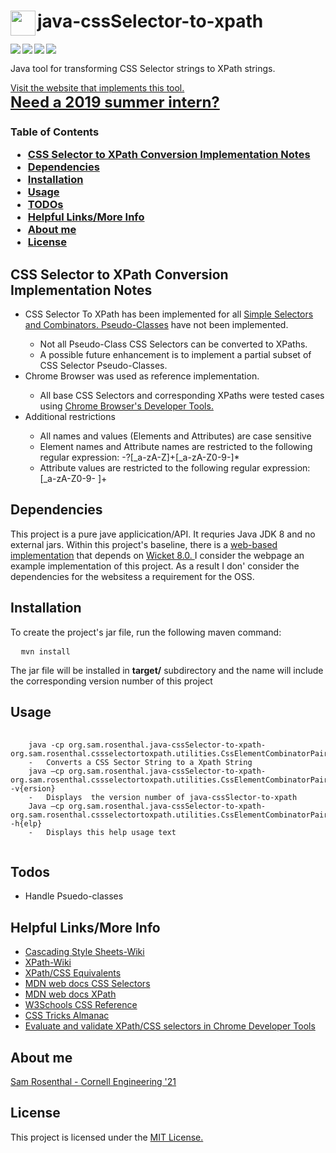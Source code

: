 <h1><a href="https://github.com/sam-rosenthal/" target="_blank"><img src="https://github.com/sam-rosenthal/java-cssSelector-to-xpath/blob/master/src/main/webapp/fav.png" align="left" height="40" width="40"></a> java-cssSelector-to-xpath</h1>

<a href="https://travis-ci.org/sam-rosenthal/java-cssSelector-to-xpath" target="_blank"><img src="https://travis-ci.org/sam-rosenthal/java-cssSelector-to-xpath.svg?branch=master" align="left"> </a>

<img src="https://img.shields.io/badge/jdk-8-lightgray.svg" align="left"> </a>

<a href="https://github.com/sam-rosenthal/java-cssSelector-to-xpath/blob/samdev/License.txt" target="_blank"><img src="https://badges.frapsoft.com/os/mit/mit.svg?v=102" align="left"> </a>

<a href="https://github.com/sam-rosenthal/java-cssSelector-to-xpath" target="_blank"><img src="https://badges.frapsoft.com/os/v1/open-source.svg?v=102" align="left"> </a>

<br/>
<p>Java tool for transforming CSS Selector strings to XPath strings. </p> 
<a href="https://css-selector-to-xpath.appspot.com" target="_blank">Visit the website that implements this tool.</a>

<br/>
<b><a style="font-size:24px" href="https://sam-rosenthal.github.io" target="_blank"> Need a 2019 summer intern? </a></b>
<h3> Table of Contents
  <ul>
    <li> <a href="https://github.com/sam-rosenthal/java-cssSelector-to-xpath/blob/samdev/README.md#Implementation" target="_blank"> CSS Selector to XPath Conversion Implementation Notes</a>     </li>
    <li> <a href="https://github.com/sam-rosenthal/java-cssSelector-to-xpath/blob/samdev/README.md#Dependencies" target="_blank"> Dependencies</a>	     </li>
    <li> <a href="https://github.com/sam-rosenthal/java-cssSelector-to-xpath/blob/samdev/README.md#Installation" target="_blank"> Installation </a>     </li>
    <li> <a href="https://github.com/sam-rosenthal/java-cssSelector-to-xpath/blob/samdev/README.md#Usage" target="_blank"> Usage</a>	     </li>
    <li> <a href="https://github.com/sam-rosenthal/java-cssSelector-to-xpath/blob/samdev/README.md#Todos" target="_blank"> TODOs</a>	     </li>
    <li> <a href="https://github.com/sam-rosenthal/java-cssSelector-to-xpath/blob/samdev/README.md#links" target="_blank"> Helpful Links/More Info</a>   </li>
        <li> <a href="https://github.com/sam-rosenthal/java-cssSelector-to-xpath/blob/samdev/README.md#about" target="_blank"> About me </a>   </li>
    <li> <a href="https://github.com/sam-rosenthal/java-cssSelector-to-xpath/blob/samdev/README.md#license" target="_blank"> License</a>   </li>
  <ul>
</h3>

<h2 id="Implementation"> CSS Selector to XPath Conversion Implementation Notes  </h2>
			<ul>
				<li>CSS Selector To XPath has been implemented for all 
					<a href="https://developer.mozilla.org/en-US/docs/Web/CSS/CSS_Selectors#Simple_selectors" target="_blank">Simple Selectors </a>
					<a href="https://developer.mozilla.org/en-US/docs/Web/CSS/CSS_Selectors#Combinators" target="_blank"> and Combinators. </a>
					<a href="https://developer.mozilla.org/en-US/docs/Web/CSS/CSS_Selectors#Pseudo-classes" target="_blank">Pseudo-Classes</a>
					have not been implemented.  </li>
				<ul>
					<li> Not all Pseudo-Class CSS Selectors can be converted to XPaths. </li>
					<li> A possible future enhancement is to implement a partial subset of CSS Selector Pseudo-Classes. </li>
				</ul>
				<li>Chrome Browser was used as reference implementation.</li>
				<ul> 
					<li>All base CSS Selectors and corresponding XPaths were tested cases using 
						<a href="https://yizeng.me/2014/03/23/evaluate-and-validate-xpath-css-selectors-in-chrome-developer-tools/" target="_blank">Chrome Browser's Developer Tools.</a>
					</li>
				 </ul>
				<li>Additional restrictions</li>
					<ul> 		
						<li>All names and values (Elements and Attributes) are case sensitive</li>
						<li>Element names and Attribute names are restricted to the following regular expression: -?[_a-zA-Z]+[_a-zA-Z0-9-]*</li>
						<li>Attribute values are restricted to the following regular expression: [_a-zA-Z0-9- ]+</li>
					</ul>
			</ul>

<h2 id="Dependencies"> Dependencies </h2>
<p> This project is a pure jave applicication/API. It requries Java JDK 8 and no external jars. Within this project's baseline, there is a <a href="https://css-selector-to-xpath.appspot.com" target="_blank"> web-based implementation</a> that depends on <a href="https://wicket.apache.org">  Wicket 8.0. </a> I consider the webpage an example implementation of this project. As a result I don' consider the dependencies for the websitess a requirement for the OSS.</p>
<p>

<h2 id="Installation"> Installation </h2>
<p> To create the project's jar file, run the following maven command: <p/>
<pre>
  <code>mvn install</code>
</pre>
<p> The jar file will be installed in <b>target/</b> subdirectory and the name will include the corresponding version number of this project <p/>


<h2 id="Usage"> Usage </h2>
<pre>
  <code> 
    java -cp org.sam.rosenthal.java-cssSelector-to-xpath-<version number> org.sam.rosenthal.cssselectortoxpath.utilities.CssElementCombinatorPairsToXpath <CSS Selector String>
    -	Converts a CSS Sector String to a Xpath String
    java –cp org.sam.rosenthal.java-cssSelector-to-xpath-<version number> org.sam.rosenthal.cssselectortoxpath.utilities.CssElementCombinatorPairsToXpath -v{ersion}
    -	Displays  the version number of java-cssSlector-to-xpath
    Java –cp org.sam.rosenthal.java-cssSelector-to-xpath-<version number> org.sam.rosenthal.cssselectortoxpath.utilities.CssElementCombinatorPairsToXpath -h{elp}
    -	Displays this help usage text 
  </code>
</pre>
  

<h2><a id="TODOs"></a>Todos</h2>
<ul>
  <li>Handle Psuedo-classes</li>
</ul>

<h2><a id="links"></a>Helpful Links/More Info</h2>
  <ul>
		<li><a href="https://en.wikipedia.org/wiki/Cascading_Style_Sheets" target="_blank">Cascading Style Sheets-Wiki</a></li>
		<li><a href="https://en.wikipedia.org/wiki/XPath" target="_blank">XPath-Wiki</a></li>
		<li><a href="https://en.wikibooks.org/wiki/XPath/CSS_Equivalents" target="_blank">XPath/CSS Equivalents</a></li>
		<li><a href="https://developer.mozilla.org/en-US/docs/Web/CSS/CSS_Selectors" target="_blank">MDN web docs CSS Selectors</a></li>
		<li><a href="https://developer.mozilla.org/en-US/docs/Web/XPath">MDN web docs XPath</a></li>
		<li><a href="https://www.w3schools.com/cssref/trysel.asp" target="_blank">W3Schools CSS Reference</a></li>
		<li><a href="https://css-tricks.com/almanac/" target="_blank">CSS Tricks Almanac</a></li>
		<li><a href="https://yizeng.me/2014/03/23/evaluate-and-validate-xpath-css-selectors-in-chrome-developer-tools/" target="_blank">Evaluate and validate XPath/CSS selectors in Chrome Developer Tools</a></li>		
  </ul>
      
<h2><a id="about">About me </h2>
<a href="https://sam-rosenthal.github.io" target="_blank"> Sam Rosenthal - Cornell Engineering '21 </a>	

<h2><a id="license"> License </h2>
<p> This project is licensed under the <a href="https://github.com/sam-rosenthal/java-cssSelector-to-xpath/blob/samdev/License.txt" target="_blank">MIT License. </a> </p>

